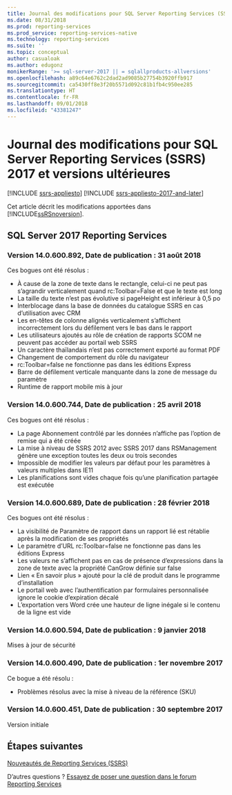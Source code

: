 ```yaml
---
title: Journal des modifications pour SQL Server Reporting Services (SSRS) 2017 et versions ultérieures | Microsoft Docs
ms.date: 08/31/2018
ms.prod: reporting-services
ms.prod_service: reporting-services-native
ms.technology: reporting-services
ms.suite: ''
ms.topic: conceptual
author: casualoak
ms.author: edugonz
monikerRange: '>= sql-server-2017 || = sqlallproducts-allversions'
ms.openlocfilehash: a89c64e6762c2dad2ad9085b27754b3920ffb917
ms.sourcegitcommit: ca5430ff8e3f20b5571d092c81b1fb4c950ee285
ms.translationtype: HT
ms.contentlocale: fr-FR
ms.lasthandoff: 09/01/2018
ms.locfileid: "43381247"
---
```

# <a name="change-log-for-sql-server-reporting-services-ssrs-2017-and-later"></a>Journal des modifications pour SQL Server Reporting Services (SSRS) 2017 et versions ultérieures

[!INCLUDE [ssrs-appliesto](../includes/ssrs-appliesto.md)] [!INCLUDE [ssrs-appliesto-2017-and-later](../includes/ssrs-appliesto-2017-and-later.md)] 

Cet article décrit les modifications apportées dans [!INCLUDE[ssRSnoversion](../includes/ssrsnoversion-md.md)]. 

## <a name="sql-server-2017-reporting-services"></a>SQL Server 2017 Reporting Services 

### <a name="version-140600892-released-august-31-2018"></a>Version 14.0.600.892, Date de publication : 31 août 2018

Ces bogues ont été résolus :

- À cause de la zone de texte dans le rectangle, celui-ci ne peut pas s’agrandir verticalement quand rc:Toolbar=False et que le texte est long 
- La taille du texte n’est pas évolutive si pageHeight est inférieur à 0,5 po 
- Interblocage dans la base de données du catalogue SSRS en cas d’utilisation avec CRM 
- Les en-têtes de colonne alignés verticalement s’affichent incorrectement lors du défilement vers le bas dans le rapport 
- Les utilisateurs ajoutés au rôle de création de rapports SCOM ne peuvent pas accéder au portail web SSRS 
- Un caractère thaïlandais n’est pas correctement exporté au format PDF 
- Changement de comportement du rôle du navigateur 
- rc:Toolbar=false ne fonctionne pas dans les éditions Express 
- Barre de défilement verticale manquante dans la zone de message du paramètre 
- Runtime de rapport mobile mis à jour 

### <a name="version-140600744-released-april-25-2018"></a>Version 14.0.600.744, Date de publication : 25 avril 2018 

Ces bogues ont été résolus :

- La page Abonnement contrôlé par les données n’affiche pas l’option de remise qui a été créée
- La mise à niveau de SSRS 2012 avec SSRS 2017 dans RSManagement génère une exception toutes les deux ou trois secondes
- Impossible de modifier les valeurs par défaut pour les paramètres à valeurs multiples dans IE11
- Les planifications sont vides chaque fois qu’une planification partagée est exécutée

### <a name="version-140600689-released-february-28-2018"></a>Version 14.0.600.689, Date de publication : 28 février 2018

Ces bogues ont été résolus :

- La visibilité de Paramètre de rapport dans un rapport lié est rétablie après la modification de ses propriétés
- Le paramètre d’URL rc:Toolbar=false ne fonctionne pas dans les éditions Express
- Les valeurs ne s’affichent pas en cas de présence d’expressions dans la zone de texte avec la propriété CanGrow définie sur false
- Lien « En savoir plus » ajouté pour la clé de produit dans le programme d’installation
- Le portail web avec l’authentification par formulaires personnalisée ignore le cookie d’expiration décalé
- L’exportation vers Word crée une hauteur de ligne inégale si le contenu de la ligne est vide

### <a name="version-140600594-released-january-9-2018"></a>Version 14.0.600.594, Date de publication : 9 janvier 2018

Mises à jour de sécurité

### <a name="version-140600490-released-november-1-2017"></a>Version 14.0.600.490, Date de publication : 1er novembre 2017

Ce bogue a été résolu :

- Problèmes résolus avec la mise à niveau de la référence (SKU)

### <a name="version-140600451-released-september-30-2017"></a>Version 14.0.600.451, Date de publication : 30 septembre 2017 

Version initiale

## <a name="next-steps"></a>Étapes suivantes

[Nouveautés de Reporting Services (SSRS)](what-s-new-in-sql-server-reporting-services-ssrs.md)   

D’autres questions ? [Essayez de poser une question dans le forum Reporting Services](http://go.microsoft.com/fwlink/?LinkId=620231)
